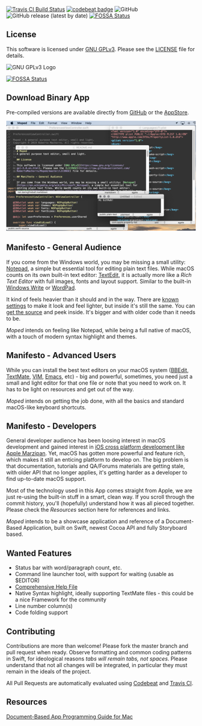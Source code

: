 [![Travis CI Build Status](https://api.travis-ci.org/RobertoMachorro/Moped.svg?branch=master)](https://travis-ci.org/RobertoMachorro/Moped)
[![codebeat badge](https://codebeat.co/badges/208843e4-4d01-4cb5-8543-d04103288e2d)](https://codebeat.co/projects/github-com-robertomachorro-moped-master)
![GitHub](https://img.shields.io/github/license/RobertoMachorro/Moped)
![GitHub release (latest by date)](https://img.shields.io/github/v/release/RobertoMachorro/Moped)
[![FOSSA Status](https://app.fossa.io/api/projects/git%2Bgithub.com%2FRobertoMachorro%2FMoped.svg?type=shield)](https://app.fossa.io/projects/git%2Bgithub.com%2FRobertoMachorro%2FMoped?ref=badge_shield)

## License

This software is licensed under [GNU GPLv3](https://www.gnu.org/licenses/gpl-3.0.en.html). Please see the [LICENSE](https://raw.githubusercontent.com/RobertoMachorro/Moped/master/LICENSE) file for details.

![GNU GPLv3 Logo](https://www.gnu.org/graphics/gplv3-127x51.png)


[![FOSSA Status](https://app.fossa.io/api/projects/git%2Bgithub.com%2FRobertoMachorro%2FMoped.svg?type=large)](https://app.fossa.io/projects/git%2Bgithub.com%2FRobertoMachorro%2FMoped?ref=badge_large)

## Download Binary App

Pre-compiled versions are available directly from [GitHub](https://github.com/RobertoMachorro/Moped/releases) or the [AppStore](https://apps.apple.com/us/app/moped-text-editor/id1477419086?mt=12).

![Moped Screenshot](assets/screenshot.png)

## Manifesto - General Audience

If you come from the Windows world, you may be missing a small utility: [Notepad](https://en.wikipedia.org/wiki/Microsoft_Notepad), a simple but essential tool for editing plain text files. While macOS counts on its own built-in text editor: [TextEdit](https://support.apple.com/guide/textedit/welcome/mac), it is actually more like a *Rich Text Editor* with full images, fonts and layout support. Similar to the built-in [Windows Write](https://en.wikipedia.org/wiki/Microsoft_Write) or [WordPad](https://en.wikipedia.org/wiki/WordPad).

It kind of feels heavier than it should and in the way. There are [known settings](https://www.techjunkie.com/textedit-plain-text-mode/) to make it look and feel lighter, but inside it's still the same. You can [get the source](https://developer.apple.com/library/archive/samplecode/TextEdit/Introduction/Intro.html) and peek inside. It's bigger and with older code than it needs to be.

*Moped* intends on feeling like Notepad, while being a full native of macOS, with a touch of modern syntax highlight and themes.

## Manifesto - Advanced Users

While you can install the best text editors on your macOS system ([BBEdit](https://www.barebones.com/products/bbedit), [TextMate](https://macromates.com), [VIM](https://www.vim.org), [Emacs](http://www.gnu.org/software/emacs/), etc) - big and powerful, sometimes, you need just a small and light editor for that one file or note that you need to work on. It has to be light on resources and get out of the way.

*Moped* intends on getting the job done, with all the basics and standard macOS-like keyboard shortcuts.

## Manifesto - Developers

General developer audience has been loosing interest in macOS development and gained interest in [iOS cross platform development like Apple Marzipan](https://techcrunch.com/2018/06/04/apple-is-bringing-the-best-of-ios-to-macos/). Yet, macOS has gotten more powerful and feature rich, which makes it still an enticing platform to develop on. The big problem is that documentation, tutorials and QA/Forums materials are getting stale, with older API that no longer applies, it's getting harder as a developer to find up-to-date macOS support.

Most of the technology used in this App comes straight from Apple, we are just re-using the built-in stuff in a smart, clean way. If you scroll through the commit history, you'll (hopefully) understand how it was all pieced together. Please check the *Resources* section here for references and links.

*Moped* intends to be a showcase application and reference of a Document-Based Application, built on Swift, newest Cocoa API and fully Storyboard based.

## Wanted Features

* Status bar with word/paragraph count, etc.
* Command line launcher tool, with support for waiting (usable as $EDITOR)
* [Comprehensive Help File](https://developer.apple.com/library/archive/documentation/Cocoa/Conceptual/OnlineHelp/Tasks/SpecifyHelpFile.html#//apple_ref/doc/uid/20000020)
* Native Syntax highlight, ideally supporting TextMate files - this could be a nice Framework for the community
* Line number column(s)
* Code folding support

## Contributing

Contributions are more than welcome! Please fork the master branch and pull request when ready. Observe formatting and common coding patterns in Swift, for ideological reasons *tabs will remain tabs, not spaces*. Please understand that not all changes will be integrated, in particular they must remain in the ideals of the project.

All Pull Requests are automatically evaluated using [Codebeat](https://codebeat.co/projects/github-com-robertomachorro-moped-master) and [Travis CI](https://travis-ci.org/RobertoMachorro/Moped).

## Resources

[Document-Based App Programming Guide for Mac](https://developer.apple.com/library/archive/documentation/DataManagement/Conceptual/DocBasedAppProgrammingGuideForOSX/Introduction/Introduction.html)